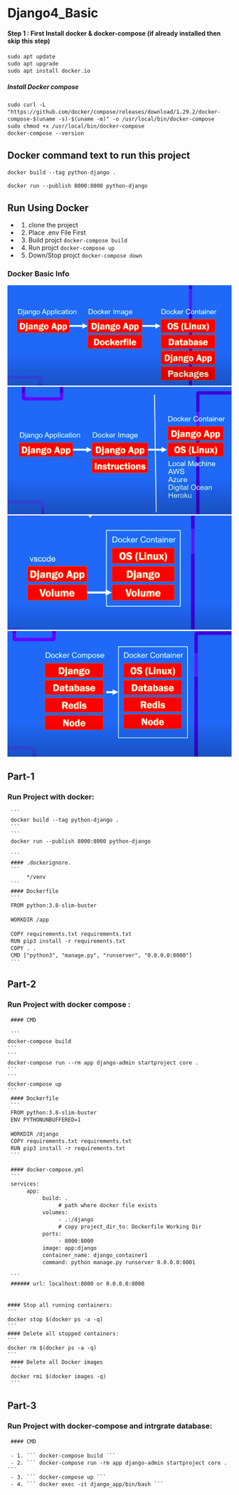 # Django4_Basic

#### Step 1 : First Install docker & docker-compose (if already installed then skip this step)
```
sudo apt update
sudo apt upgrade
sudo apt install docker.io
```
##### Install Docker compose
```
sudo curl -L "https://github.com/docker/compose/releases/download/1.29.2/docker-compose-$(uname -s)-$(uname -m)" -o /usr/local/bin/docker-compose
sudo chmod +x /usr/local/bin/docker-compose
docker-compose --version
```

## Docker command text to run this project
```
docker build --tag python-django .
```
```
docker run --publish 8000:8000 python-django
```


## Run Using Docker
  - 1. clone the project
  - 2. Place .env File First 
  - 3. Build projct ``` docker-compose build ```
  - 4. Run projct ``` docker-compose up ```
  - 5. Down/Stop projct ``` docker-compose down ```


### Docker Basic Info
![Docker Basic 1.1 ](https://github.com/MdNazmul9/All-Django-Project_Need/blob/main/backend/doc/1.1.png)
![Docker Basic 1.2 ](https://github.com/MdNazmul9/All-Django-Project_Need/blob/main/backend/doc/1.2.png)
![Docker Basic 1.1 ](https://github.com/MdNazmul9/All-Django-Project_Need/blob/main/backend/doc/2.1.png)
![Docker Basic 1.2 ](https://github.com/MdNazmul9/All-Django-Project_Need/blob/main/backend/doc/2.2.png)


## Part-1
### Run Project with docker:

     ```
     docker build --tag python-django .
     ```
     ```
     docker run --publish 8000:8000 python-django

     ```
     #### .dockerignore.
     ```
          */venv
     ```
     #### Dockerfile
     ```
     FROM python:3.8-slim-buster

     WORKDIR /app

     COPY requirements.txt requirements.txt
     RUN pip3 install -r requirements.txt
     COPY . .
     CMD ["python3", "manage.py", "runserver", "0.0.0.0:8000"]
     ```

## Part-2
### Run Project with docker compose :

     #### CMD 

     ```
    docker-compose build
    ```
    ```
    docker-compose run --rm app django-admin startproject core .
    ```
    ```
    docker-compose up
    ```
     #### Dockerfile
     ```
     FROM python:3.8-slim-buster
     ENV PYTHONUNBUFFERED=1

     WORKDIR /django
     COPY requirements.txt requirements.txt
     RUN pip3 install -r requirements.txt
     ```

     #### docker-compose.yml
     ```
     services:
          app:
               build: .
                    # path where docker file exists
               volumes:
                    - .:/django
                    # copy project_dir_to: Dockerfile Working Dir
               ports:
                    - 8000:8000
               image: app:django
               container_name: django_container1
               command: python manage.py runserver 0.0.0.0:8001

     ```
     ###### url: localhost:8000 or 0.0.0.0:8000

 
    #### Stop all running containers: 
    ```
    docker stop $(docker ps -a -q)
    ```
    #### Delete all stopped containers: 
    ```
    docker rm $(docker ps -a -q)
    ```
     #### Delete all Docker images
     ```
     docker rmi $(docker images -q)
     ```


## Part-3
### Run Project with docker-compose  and intrgrate database:
    
     #### CMD 

     - 1. ``` docker-compose build ```
     - 2. ``` docker-compose run -rm app django-admin startproject core . ```
     - 3. ``` docker-compose up ```
     - 4. ``` docker exec -it django_app/bin/bash ```

    